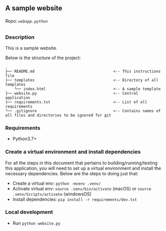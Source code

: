 ## A sample website

###### Repo: `webapp.python`

### Description

This is a sample website.

Below is the structure of the project:

```
.
├── README.md                                   <-- This instructions file
├── templates                                   <-- Directory of all templates
    └── index.html                              <-- A sample template
├── website.py                                  <-- Central application
├── requirements.txt                            <-- List of all requirements
└── .gitignore                                  <-- Contains names of all files and directories to be ignored for git
```

### Requirements

- Python3.7+

### Create a virtual environment and install dependencies

For all the steps in this document that pertains to building/running/testing this application, you will need to set up a virtual environment and install the necessary dependencies. Below are the steps to doing just that:

- Create a virtual env: `python -mvenv .venv/`
- Activate virtual env: `source .venv/bin/activate` (macOS) or `source .venv/Scripts/activate` (windowsOS)
- Install dependencies: `pip install -r requirements/dev.txt`

### Local development

- Run `python website.py`
